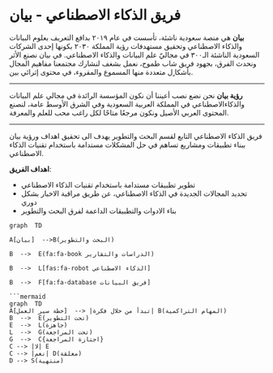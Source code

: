 
# فريق الذكاء الاصطناعي - بيان



 **بيان** هي منصة سعودية ناشئة، تأسست في عام ٢٠١٩ بدافع التعريف بعلوم البيانات والذكاء الاصطناعي وتحقيق مستهدفات رؤية المملكة ٢٠٣٠ بكونها إحدى الشركات السعودية الناشئة الـ٣٠٠ في مجاليّ علم البيانات والذكاء الاصطناعي.
في بيان نصنع الأثر ونحدث الفرق، بجهود فريق شاب طموح، نعمل بشغف لنشارك مجتمعنا مفاهيم المجال بأشكا ٍل متعددة منها المسموع والمقروء، في
محتوى إثرائي بين.
***
**رؤية بيان**
نحن نضع نصب أعيننا أن نکون المؤسسة الرائدة في مجالي علم البیانات والذکاءالاصطناعي في المملكة العربية السعودية وفي الشرق الأوسط عامة، لنصنع المحتوى العربي الأصیل ونكون مرجعًا متاحًا لکل
راغب محب للعلم والمعرفة.
***
فريق الذكاء الاصطناعي التابع لقسم البحث والتطوير يهدف الى تحقيق اهداف ورؤية بيان ببناء تطبيقات ومشاريع تساهم في حل المشكلات مستدامة باستخدام تقنيات الذكاء الاصطناعي.


**اهداف الفريق**:
* تطوير تطبيقات مستدامة باستخدام تقنيات الذكاء الاصطناعي 
* تحديد المجالات الجديدة في الذكاء الاصطناعي، عن طريق مراقبة الاخبار بشكل دوري 
* بناء الادوات والتطبيقات الداعمة لفرق البحث والتطوير

```mermaid
graph  TD

A[بيان]  -->B(البحث والتطوير)

B  -->  E(fa:fa-book الدراسات والتقارير)

B  -->  L[fas:fa-robot الذكاء الاصطناعي]

B  -->  F[fa:fa-database فريق البيانات]

```mermaid
graph  TD
A[خطة سير العمل]  --> |تبدأ من خلال فكرة| B(المهام التراكمية)
B  -->  E(تحت التطوير)
E  -->  L(جاهزة)
L  -->  G(تحت المراجعة)
G  -->  C{اجتازة المراجعة}
C --> |لا| E
C --> |نعم| D(معلقة)
D --> S(منتهية)
